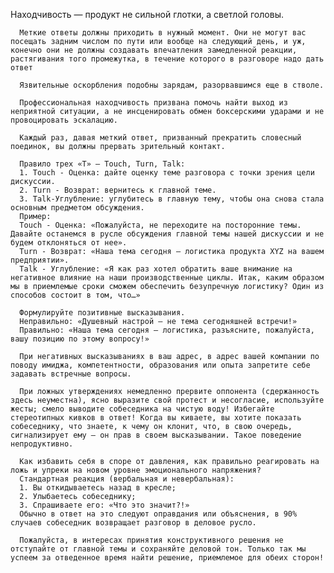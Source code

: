   Находчивость — продукт не сильной глотки, а светлой головы.

      Меткие ответы должны приходить в нужный момент. Они не могут вас посещать задним числом по пути или вообще на следующий день, и уж, конечно они не должны создавать впечатления замедленной реакции, растягивания того промежутка, в течение которого в разговоре надо дать ответ

      Язвительные оскорбления подобны зарядам, разорвавшимся еще в стволе.

      Профессиональная находчивость призвана помочь найти выход из неприятной ситуации, а не инсценировать обмен боксерскими ударами и не провоцировать эскалацию.

      Каждый раз, давая меткий ответ, призванный прекратить словесный поединок, вы должны прервать зрительный контакт.

      Правило трех «Т» — Touch, Turn, Talk:
      1. Touch - Оценка: дайте оценку теме разговора с точки зрения цели дискуссии.
      2. Turn - Возврат: вернитесь к главной теме.
      3. Talk-Углубление: углубитесь в главную тему, чтобы она снова стала основным предметом обсуждения.
      Пример:
      Touch - Оценка: «Пожалуйста, не переходите на посторонние темы. Давайте останемся в русле обсуждения главной темы нашей дискуссии и не будем отклоняться от нее».
      Turn - Возврат: «Наша тема сегодня — логистика продукта XYZ на вашем предприятии».
      Talk - Углубление: «Я как раз хотел обратить ваше внимание на негативное влияние на наши производственные циклы. Итак, каким образом мы в приемлемые сроки сможем обеспечить безупречную логистику? Один из способов состоит в том, что…»

      Формулируйте позитивные высказывания.
      Неправильно: «Душевный настрой — не тема сегодняшней встречи!»
      Правильно: «Наша тема сегодня — логистика, разъясните, пожалуйста, вашу позицию по этому вопросу!»

      При негативных высказываниях в ваш адрес, в адрес вашей компании по поводу имиджа, компетентности, образования или опыта запретите себе задавать встречные вопросы.

      При ложных утверждениях немедленно прервите оппонента (сдержанность здесь неуместна), ясно выразите свой протест и несогласие, используйте жесты; смело выводите собеседника на чистую воду! Избегайте стереотипных кивков в ответ! Когда вы киваете, вы хотите показать собеседнику, что знаете, к чему он клонит, что, в свою очередь, сигнализирует ему — он прав в своем высказывании. Такое поведение непродуктивно.

      Как избавить себя в споре от давления, как правильно реагировать на ложь и упреки на новом уровне эмоционального напряжения?
      Стандартная реакция (вербальная и невербальная):
      1. Вы откидываетесь назад в кресле;
      2. Улыбаетесь собеседнику;
      3. Спрашиваете его: «Что это значит?!»
      Обычно в ответ на это следуют оправдания или объяснения, в 90% случаев собеседник возвращает разговор в деловое русло.

      Пожалуйста, в интересах принятия конструктивного решения не отступайте от главной темы и сохраняйте деловой тон. Только так мы успеем за отведенное время найти решение, приемлемое для обеих сторон!
